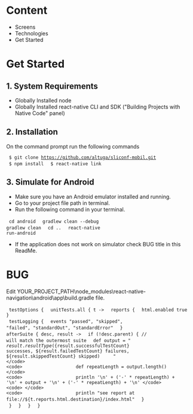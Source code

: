 # Content

* Screens
* Technologies
* Get Started

# Get Started

## 1. System Requirements

* Globally Installed node
* Globally Installed react-native CLI and SDK ("Building Projects with Native Code" panel)

## 2. Installation

On the command prompt run the following commands

<code> $ git clone https://github.com/altuga/sliconf-mobil.git </code>
<code> $ npm install </code>
<code> $ react-native link </code>

## 3. Simulate for Android

* Make sure you have an Android emulator installed and running.
* Go to your project file path in terminal.
* Run the following command in your terminal.

<code> cd android </code>
<code> gradlew clean --debug </code>
<code> gradlew clean </code>
<code> cd .. </code>
<code> react-native run-android </code>

* If the application does not work on simulator check BUG title in this ReadMe.

# BUG

Edit YOUR_PROJECT_PATH\node_modules\react-native-navigation\android\app\build.gradle file.

<code> testOptions { </code>
<code>        unitTests.all { t ->  </code>
<code>            reports { </code>
<code>                html.enabled true </code>
<code>            } </code>
<code>            testLogging { </code>
<code>                events "passed", "skipped", "failed", "standardOut", "standardError" </code>
<code>            } </code>
<code>            afterSuite { desc, result -> </code>
<code>                if (!desc.parent) { // will match the outermost suite </code>
<code>                    def output = "      ${result.resultType} (${result.successfulTestCount} successes, ${result.failedTestCount} failures, ${result.skippedTestCount} skipped)     " </code>
<code>                    def repeatLength = output.length() </code>
<code>                    println '\n' + ('-' * repeatLength) + '\n' + output + '\n' + ('-' * repeatLength) + '\n' </code>
<code> </code>
<code>                    println "see report at file://${t.reports.html.destination}/index.html" </code>
<code>                } </code>
<code>            } </code>
<code>        } </code>
<code>    } </code>
<code> } </code>